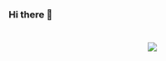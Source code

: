 ### Hi there 👋

<!--
**zjzsgs/zjzsgs** is a ✨ _special_ ✨ repository because its `README.md` (this file) appears on your GitHub profile.

Here are some ideas to get you started:

- 🔭 I’m currently working on ...
- 🌱 I’m currently learning ...
- 👯 I’m looking to collaborate on ...
- 🤔 I’m looking for help with ...
- 💬 Ask me about ...
- 📫 How to reach me: ...
- 😄 Pronouns: ...
- ⚡ Fun fact: ...
-->
<h1 align="center"> <a href="https://github.com/zjzsgs/zjzsgs"> <img src="https://readme-typing-svg.herokuapp.com/?lines=console.log(%22Hello%2C%20World!%22);平平淡淡又是一天&center=true&size=27"> </a> </h1>
